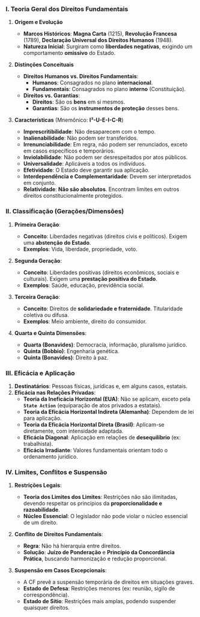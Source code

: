### I. Teoria Geral dos Direitos Fundamentais

1.  **Origem e Evolução**
    * **Marcos Históricos**: **Magna Carta** (1215), **Revolução Francesa** (1789), **Declaração Universal dos Direitos Humanos** (1948).
    * **Natureza Inicial**: Surgiram como **liberdades negativas**, exigindo um comportamento **omissivo** do Estado.

2.  **Distinções Conceituais**
    * **Direitos Humanos vs. Direitos Fundamentais**:
        * **Humanos**: Consagrados no plano **internacional**.
        * **Fundamentais**: Consagrados no plano **interno** (Constituição).
    * **Direitos vs. Garantias**:
        * **Direitos**: São os **bens** em si mesmos.
        * **Garantias**: São os **instrumentos de proteção** desses bens.

3.  **Características** (Mnemônico: **I³-U-E-I-C-R**)
    * **Imprescritibilidade**: Não desaparecem com o tempo.
    * **Inalienabilidade**: Não podem ser transferidos.
    * **Irrenunciabilidade**: Em regra, não podem ser renunciados, exceto em casos específicos e temporários.
    * **Inviolabilidade**: Não podem ser desrespeitados por atos públicos.
    * **Universalidade**: Aplicáveis a todos os indivíduos.
    * **Efetividade**: O Estado deve garantir sua aplicação.
    * **Interdependência e Complementaridade**: Devem ser interpretados em conjunto.
    * **Relatividade**: **Não são absolutos**. Encontram limites em outros direitos constitucionalmente protegidos.

### II. Classificação (Gerações/Dimensões)

1.  **Primeira Geração**:
    * **Conceito**: Liberdades negativas (direitos civis e políticos). Exigem uma **abstenção do Estado**.
    * **Exemplos**: Vida, liberdade, propriedade, voto.

2.  **Segunda Geração**:
    * **Conceito**: Liberdades positivas (direitos econômicos, sociais e culturais). Exigem uma **prestação positiva do Estado**.
    * **Exemplos**: Saúde, educação, previdência social.

3.  **Terceira Geração**:
    * **Conceito**: Direitos de **solidariedade e fraternidade**. Titularidade coletiva ou difusa.
    * **Exemplos**: Meio ambiente, direito do consumidor.

4.  **Quarta e Quinta Dimensões**:
    * **Quarta (Bonavides)**: Democracia, informação, pluralismo jurídico.
    * **Quinta (Bobbio)**: Engenharia genética.
    * **Quinta (Bonavides)**: Direito à paz.

### III. Eficácia e Aplicação

1.  **Destinatários**: Pessoas físicas, jurídicas e, em alguns casos, estatais.
2.  **Eficácia nas Relações Privadas**:
    * **Teoria da Ineficácia Horizontal (EUA)**: Não se aplicam, exceto pela **`State Action`** (equiparação de atos privados a estatais).
    * **Teoria da Eficácia Horizontal Indireta (Alemanha)**: Dependem de lei para aplicação.
    * **Teoria da Eficácia Horizontal Direta (Brasil)**: Aplicam-se diretamente, com intensidade adaptada.
    * **Eficácia Diagonal**: Aplicação em relações de **desequilíbrio** (ex: trabalhista).
    * **Eficácia Irradiante**: Valores fundamentais orientam todo o ordenamento jurídico.

### IV. Limites, Conflitos e Suspensão

1.  **Restrições Legais**:
    * **Teoria dos Limites dos Limites**: Restrições não são ilimitadas, devendo respeitar os princípios da **proporcionalidade e razoabilidade**.
    * **Núcleo Essencial**: O legislador não pode violar o núcleo essencial de um direito.

2.  **Conflito de Direitos Fundamentais**:
    * **Regra**: Não há hierarquia entre direitos.
    * **Solução**: **Juízo de Ponderação** e **Princípio da Concordância Prática**, buscando harmonização e redução proporcional.

3.  **Suspensão em Casos Excepcionais**:
    * A CF prevê a suspensão temporária de direitos em situações graves.
    * **Estado de Defesa**: Restrições menores (ex: reunião, sigilo de correspondência).
    * **Estado de Sítio**: Restrições mais amplas, podendo suspender quaisquer direitos.
